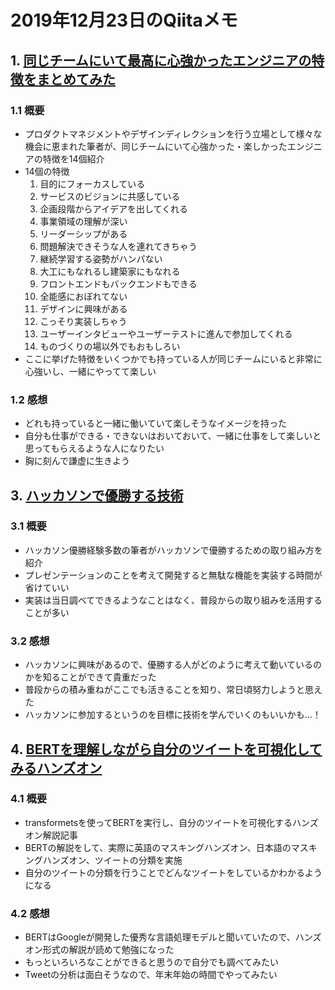 # 2019年12月23日のQiitaメモ

## 1. [同じチームにいて最高に心強かったエンジニアの特徴をまとめてみた](https://qiita.com/jofuku/items/6420097fd5ff4c44c24d)

### 1.1 概要

- プロダクトマネジメントやデザインディレクションを行う立場として様々な機会に恵まれた筆者が、同じチームにいて心強かった・楽しかったエンジニアの特徴を14個紹介 
- 14個の特徴
  1. 目的にフォーカスしている
  1. サービスのビジョンに共感している
  1. 企画段階からアイデアを出してくれる
  1. 事業領域の理解が深い
  1. リーダーシップがある
  1. 問題解決できそうな人を連れてきちゃう
  1. 継続学習する姿勢がハンパない
  1. 大工にもなれるし建築家にもなれる
  1. フロントエンドもバックエンドもできる
  1. 全能感におぼれてない
  1. デザインに興味がある
  1. こっそり実装しちゃう
  1. ユーザーインタビューやユーザーテストに進んで参加してくれる
  1. ものづくりの場以外でもおもしろい
- ここに挙げた特徴をいくつかでも持っている人が同じチームにいると非常に心強いし、一緒にやってて楽しい

### 1.2 感想

- どれも持っていると一緒に働いていて楽しそうなイメージを持った
- 自分も仕事ができる・できないはおいておいて、一緒に仕事をして楽しいと思ってもらえるような人になりたい
- 胸に刻んで謙虚に生きよう

## 3. [ハッカソンで優勝する技術](https://qiita.com/taigamikami/items/7c6af445f1e62b0dad23)

### 3.1 概要

- ハッカソン優勝経験多数の筆者がハッカソンで優勝するための取り組み方を紹介
- プレゼンテーションのことを考えて開発すると無駄な機能を実装する時間が省けていい
- 実装は当日調べてできるようなことはなく、普段からの取り組みを活用することが多い

### 3.2 感想

- ハッカソンに興味があるので、優勝する人がどのように考えて動いているのかを知ることができて貴重だった
- 普段からの積み重ねがここでも活きることを知り、常日頃努力しようと思えた
- ハッカソンに参加するというのを目標に技術を学んでいくのもいいかも…！

## 4. [BERTを理解しながら自分のツイートを可視化してみるハンズオン](https://qiita.com/yuki_uchida/items/09fda4c5c608a9f53d2f)

### 4.1 概要

- transformetsを使ってBERTを実行し、自分のツイートを可視化するハンズオン解説記事
- BERTの解説をして、実際に英語のマスキングハンズオン、日本語のマスキングハンズオン、ツイートの分類を実施
- 自分のツイートの分類を行うことでどんなツイートをしているかわかるようになる

### 4.2 感想

- BERTはGoogleが開発した優秀な言語処理モデルと聞いていたので、ハンズオン形式の解説が読めて勉強になった
- もっといろいろなことができると思うので自分でも調べてみたい
- Tweetの分析は面白そうなので、年末年始の時間でやってみたい


